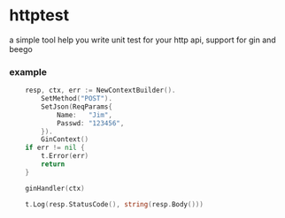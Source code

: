 # httptest
a simple tool help you write unit test for your http api, support for gin and beego

### example
```go
	resp, ctx, err := NewContextBuilder().
		SetMethod("POST").
		SetJson(ReqParams{
			Name:   "Jim",
			Passwd: "123456",
		}).
		GinContext()
	if err != nil {
		t.Error(err)
		return
	}

	ginHandler(ctx)

	t.Log(resp.StatusCode(), string(resp.Body()))
```
